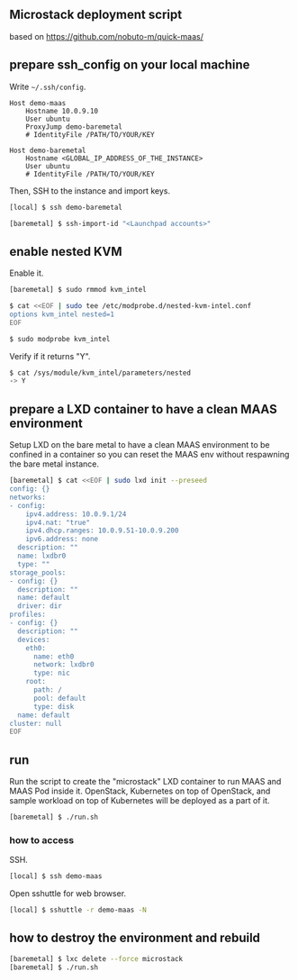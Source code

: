 ## Microstack deployment script

based on https://github.com/nobuto-m/quick-maas/

## prepare ssh_config on your local machine

Write `~/.ssh/config`.

```
Host demo-maas
    Hostname 10.0.9.10
    User ubuntu
    ProxyJump demo-baremetal
    # IdentityFile /PATH/TO/YOUR/KEY

Host demo-baremetal
    Hostname <GLOBAL_IP_ADDRESS_OF_THE_INSTANCE>
    User ubuntu
    # IdentityFile /PATH/TO/YOUR/KEY
```

Then, SSH to the instance and import keys.

``` bash
[local] $ ssh demo-baremetal

[baremetal] $ ssh-import-id "<Launchpad accounts>"
```

## enable nested KVM

Enable it.

```bash
[baremetal] $ sudo rmmod kvm_intel

$ cat <<EOF | sudo tee /etc/modprobe.d/nested-kvm-intel.conf
options kvm_intel nested=1
EOF

$ sudo modprobe kvm_intel
```

Verify if it returns "Y".

```bash
$ cat /sys/module/kvm_intel/parameters/nested
-> Y
```


## prepare a LXD container to have a clean MAAS environment

Setup LXD on the bare metal to have a clean MAAS environment to be
confined in a container so you can reset the MAAS env without respawning
the bare metal instance.

```bash
[baremetal] $ cat <<EOF | sudo lxd init --preseed
config: {}
networks:
- config:
    ipv4.address: 10.0.9.1/24
    ipv4.nat: "true"
    ipv4.dhcp.ranges: 10.0.9.51-10.0.9.200
    ipv6.address: none
  description: ""
  name: lxdbr0
  type: ""
storage_pools:
- config: {}
  description: ""
  name: default
  driver: dir
profiles:
- config: {}
  description: ""
  devices:
    eth0:
      name: eth0
      network: lxdbr0
      type: nic
    root:
      path: /
      pool: default
      type: disk
  name: default
cluster: null
EOF
```


## run

Run the script to create the "microstack" LXD container to run MAAS and
MAAS Pod inside it. OpenStack, Kubernetes on top of OpenStack, and sample workload on top of Kubernetes will be deployed as a part of it.

```bash
[baremetal] $ ./run.sh
```


### how to access

SSH.

```bash
[local] $ ssh demo-maas
```

Open sshuttle for web browser.

```bash
[local] $ sshuttle -r demo-maas -N
```


## how to destroy the environment and rebuild

```bash
[baremetal] $ lxc delete --force microstack
[baremetal] $ ./run.sh
```
